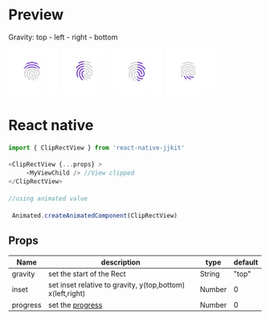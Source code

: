 
# Preview
Gravity:  top  - left - right -  bottom

<img src="../images/cliprecttop.jpg" width="100">
<img src="../images/cliprectleft.jpg" width="100">
<img src="../images/cliprectright.jpg" width="100">
<img src="../images/cliprectbottom.jpg" width="100">

# React native 
 
```javascript
import { ClipRectView } from 'react-native-jjkit'

<ClipRectView {...props} >
     <MyViewChild /> //View clipped 
</ClipRectView>

//using animated value

 Animated.createAnimatedComponent(ClipRectView)

```


## Props   

| Name | description | type | default |
| --- | --- | --- | --- |
| gravity | set the start of the Rect | String | "top" |
| inset | set inset relative to gravity, y(top,bottom) x(left,right) | Number | 0 |
| progress | set the [progress](../images/cliprecttopprogress.jpg) | Number | 0 |  

